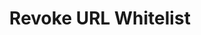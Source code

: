 ---
title: Revoke URL Whitelist
excerpt: Revokes a URLs whitelist for use in the checkout iframe
api:
  file: swagger (2).json
  operationId: RevokeUrlWhitelist
hidden: false
---